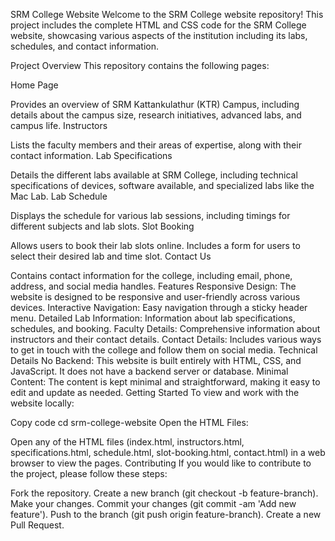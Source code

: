 SRM College Website
Welcome to the SRM College website repository! This project includes the complete HTML and CSS code for the SRM College website, showcasing various aspects of the institution including its labs, schedules, and contact information.

Project Overview
This repository contains the following pages:

Home Page

Provides an overview of SRM Kattankulathur (KTR) Campus, including details about the campus size, research initiatives, advanced labs, and campus life.
Instructors

Lists the faculty members and their areas of expertise, along with their contact information.
Lab Specifications

Details the different labs available at SRM College, including technical specifications of devices, software available, and specialized labs like the Mac Lab.
Lab Schedule

Displays the schedule for various lab sessions, including timings for different subjects and lab slots.
Slot Booking

Allows users to book their lab slots online. Includes a form for users to select their desired lab and time slot.
Contact Us

Contains contact information for the college, including email, phone, address, and social media handles.
Features
Responsive Design: The website is designed to be responsive and user-friendly across various devices.
Interactive Navigation: Easy navigation through a sticky header menu.
Detailed Lab Information: Information about lab specifications, schedules, and booking.
Faculty Details: Comprehensive information about instructors and their contact details.
Contact Details: Includes various ways to get in touch with the college and follow them on social media.
Technical Details
No Backend: This website is built entirely with HTML, CSS, and JavaScript. It does not have a backend server or database.
Minimal Content: The content is kept minimal and straightforward, making it easy to edit and update as needed.
Getting Started
To view and work with the website locally:


Copy code
cd srm-college-website
Open the HTML Files:

Open any of the HTML files (index.html, instructors.html, specifications.html, schedule.html, slot-booking.html, contact.html) in a web browser to view the pages.
Contributing
If you would like to contribute to the project, please follow these steps:

Fork the repository.
Create a new branch (git checkout -b feature-branch).
Make your changes.
Commit your changes (git commit -am 'Add new feature').
Push to the branch (git push origin feature-branch).
Create a new Pull Request.
